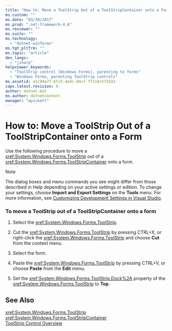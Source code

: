 ```yaml
---
title: "How to: Move a ToolStrip Out of a ToolStripContainer onto a Form | Microsoft Docs"
ms.custom: ""
ms.date: "03/30/2017"
ms.prod: ".net-framework-4.6"
ms.reviewer: ""
ms.suite: ""
ms.technology: 
  - "dotnet-winforms"
ms.tgt_pltfrm: ""
ms.topic: "article"
dev_langs: 
  - "jsharp"
helpviewer_keywords: 
  - "ToolStrip control [Windows Forms], parenting to forms"
  - "Windows Forms, parenting ToolStrip controls"
ms.assetid: a1c94a7f-6fc5-4e4c-84cf-ff11dc573d33
caps.latest.revision: 9
author: dotnet-bot
ms.author: dotnetcontent
manager: "wpickett"
---
```

# How to: Move a ToolStrip Out of a ToolStripContainer onto a Form
Use the following procedure to move a <xref:System.Windows.Forms.ToolStrip> out of a <xref:System.Windows.Forms.ToolStripContainer> onto a form.  
  
> [!NOTE]
>  The dialog boxes and menu commands you see might differ from those described in Help depending on your active settings or edition. To change your settings, choose **Import and Export Settings** on the **Tools** menu. For more information, see [Customizing Development Settings in Visual Studio](http://msdn.microsoft.com/en-us/22c4debb-4e31-47a8-8f19-16f328d7dcd3).  
  
### To move a ToolStrip out of a ToolStripContainer onto a form  
  
1.  Select the <xref:System.Windows.Forms.ToolStrip>.  
  
2.  Cut the <xref:System.Windows.Forms.ToolStrip> by pressing CTRL+X, or right-click the <xref:System.Windows.Forms.ToolStrip> and choose **Cut** from the context menu.  
  
3.  Select the form.  
  
4.  Paste the <xref:System.Windows.Forms.ToolStrip> by pressing CTRL+V, or choose **Paste** from the **Edit** menu.  
  
5.  Set the <xref:System.Windows.Forms.ToolStrip.Dock%2A> property of the <xref:System.Windows.Forms.ToolStrip> to **Top**.  
  
## See Also  
 <xref:System.Windows.Forms.ToolStrip>   
 <xref:System.Windows.Forms.ToolStripContainer>   
 [ToolStrip Control Overview](../../../../docs/framework/winforms/controls/toolstrip-control-overview-windows-forms.md)